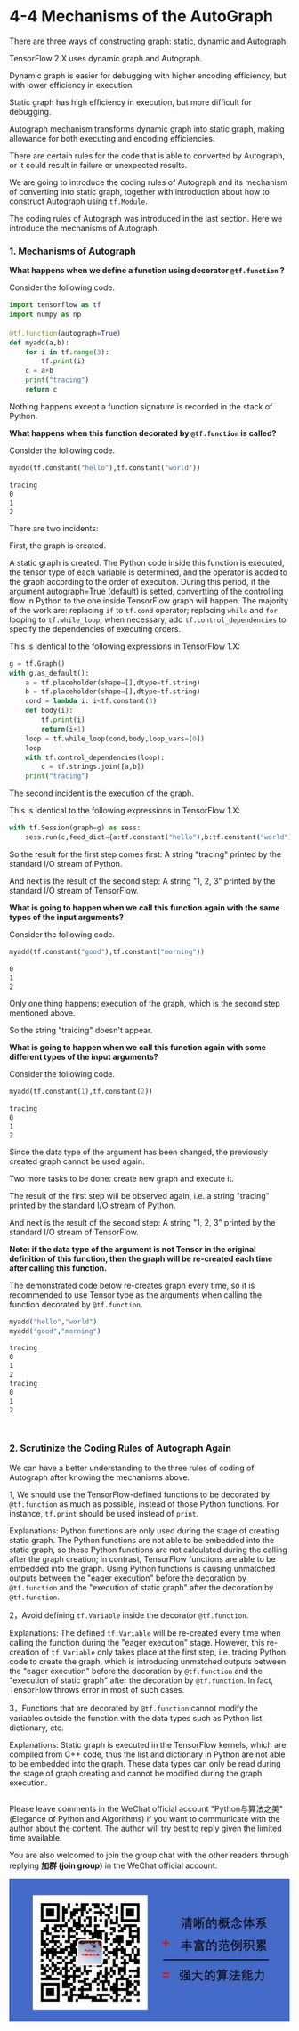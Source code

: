 # 4-4 Mechanisms of the AutoGraph

There are three ways of constructing graph: static, dynamic and Autograph.

TensorFlow 2.X uses dynamic graph and Autograph.

Dynamic graph is easier for debugging with higher encoding efficiency, but with lower efficiency in execution.

Static graph has high efficiency in execution, but more difficult for debugging.

Autograph mechanism transforms dynamic graph into static graph, making allowance for both executing and encoding efficiencies.

There are certain rules for the code that is able to converted by Autograph, or it could result in failure or unexpected results.

We are going to introduce the coding rules of Autograph and its mechanism of converting into static graph, together with introduction about how to construct Autograph using `tf.Module`.

The coding rules of Autograph was introduced in the last section. Here we introduce the mechanisms of Autograph.



### 1. Mechanisms of Autograph


**What happens when we define a function using decorator `@tf.function` ?**

Consider the following code.

```python
import tensorflow as tf
import numpy as np 

@tf.function(autograph=True)
def myadd(a,b):
    for i in tf.range(3):
        tf.print(i)
    c = a+b
    print("tracing")
    return c
```

Nothing happens except a function signature is recorded in the stack of Python.

**What happens when this function decorated by `@tf.function` is called?**

Consider the following code.

```python
myadd(tf.constant("hello"),tf.constant("world"))
```

```
tracing
0
1
2
```

<!-- #region -->
There are two incidents:

First, the graph is created.

A static graph is created. The Python code inside this function is executed, the tensor type of each variable is determined, and the operator is added to the graph according to the order of execution. During this period, if the argument autograph=True (default) is setted, convertting of the controlling flow in Python to the one inside TensorFlow graph will happen. The majority of the work are: replacing `if` to `tf.cond` operator; replacing `while` and `for` looping to `tf.while_loop`; when necessary, add `tf.control_dependencies` to specify the dependencies of executing orders.

This is identical to the following expressions in TensorFlow 1.X:

```python
g = tf.Graph()
with g.as_default():
    a = tf.placeholder(shape=[],dtype=tf.string)
    b = tf.placeholder(shape=[],dtype=tf.string)
    cond = lambda i: i<tf.constant(3)
    def body(i):
        tf.print(i)
        return(i+1)
    loop = tf.while_loop(cond,body,loop_vars=[0])
    loop
    with tf.control_dependencies(loop):
        c = tf.strings.join([a,b])
    print("tracing")
```

The second incident is the execution of the graph.

This is identical to the following expressions in TensorFlow 1.X:

```python
with tf.Session(graph=g) as sess:
    sess.run(c,feed_dict={a:tf.constant("hello"),b:tf.constant("world")})
```

So the result for the first step comes first: A string "tracing" printed by the standard I/O stream of Python.

And next is the result of the second step: A string "1, 2, 3" printed by the standard I/O stream of TensorFlow.

<!-- #endregion -->

**What is going to happen when we call this function again with the same types of the input arguments?**

Consider the following code.

```python
myadd(tf.constant("good"),tf.constant("morning"))
```

```
0
1
2
```


Only one thing happens: execution of the graph, which is the second step mentioned above.

So the string "traicing" doesn't appear.


**What is going to happen when we call this function again with some different types of the input arguments?**

Consider the following code.

```python
myadd(tf.constant(1),tf.constant(2))
```

```
tracing
0
1
2
```


Since the data type of the argument has been changed, the previously created graph cannot be used again.

Two more tasks to be done: create new graph and execute it.

The result of the first step will be observed again, i.e. a string "tracing" printed by the standard I/O stream of Python.

And next is the result of the second step: A string "1, 2, 3" printed by the standard I/O stream of TensorFlow.


**Note: if the data type of the argument is not Tensor in the original definition of this function, then the graph will be re-created each time after calling this function.**

The demonstrated code below re-creates graph every time, so it is recommended to use Tensor type as the arguments when calling the function decorated by `@tf.function`.

```python
myadd("hello","world")
myadd("good","morning")
```

```
tracing
0
1
2
tracing
0
1
2
```

```python

```

```python

```

### 2. Scrutinize the Coding Rules of Autograph Again


We can have a better understanding to the three rules of coding of Autograph after knowing the mechanisms above.

1, We should use the TensorFlow-defined functions to be decorated by `@tf.function` as much as possible, instead of those Python functions. For instance, `tf.print` should be used instead of `print`.

Explanations: Python functions are only used during the stage of creating static graph. The Python functions are not able to be embedded into the static graph, so these Python functions are not calculated during the calling after the graph creation; in contrast, TensorFlow functions are able to be embedded into the graph. Using Python functions is causing unmatched outputs between the "eager execution" before the decoration by `@tf.function` and the "execution of static graph" after the decoration by `@tf.function`.

2，Avoid defining `tf.Variable` inside the decorator `@tf.function`.

Explanations: The defined `tf.Variable` will be re-created every time when calling the function during the "eager execution" stage. However, this re-creation of `tf.Variable` only takes place at the first step, i.e. tracing Python code to create the graph, which is introducing unmatched outputs between the "eager execution" before the decoration by `@tf.function` and the "execution of static graph" after the decoration by `@tf.function`. In fact, TensorFlow throws error in most of such cases.

3，Functions that are decorated by `@tf.function` cannot modify the variables outside the function with the data types such as Python list, dictionary, etc.

Explanations: Static graph is executed in the TensorFlow kernels, which are compiled from C++ code, thus the list and dictionary in Python are not able to be embedded into the graph. These data types can only be read during the stage of graph creating and cannot be modified during the graph execution.


```python

```

Please leave comments in the WeChat official account "Python与算法之美" (Elegance of Python and Algorithms) if you want to communicate with the author about the content. The author will try best to reply given the limited time available.

You are also welcomed to join the group chat with the other readers through replying **加群 (join group)** in the WeChat official account.

![image.png](../../data/Python与算法之美logo.jpg)

```python

```
